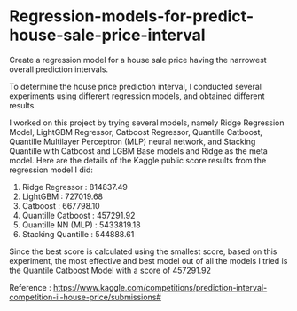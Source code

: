 # Regression-models-for-predict-house-sale-price-interval
Create a regression model for a house sale price having the narrowest overall prediction intervals.

To determine the house price prediction interval, I conducted several experiments using different regression models, and obtained different results.

I worked on this project by trying several models, namely Ridge Regression Model, LightGBM Regressor, Catboost Regressor, Quantille Catboost, Quantille Multilayer Perceptron (MLP) neural network, and Stacking Quantille with Catboost and LGBM Base models and Ridge as the meta model.
Here are the details of the Kaggle public score results from the regression model I did:
1. Ridge Regressor : 814837.49
2. LightGBM : 727019.68
3. Catboost : 667798.10
4. Quantille Catboost : 457291.92
5. Quantille NN (MLP) : 5433819.18
6. Stacking Quantille : 544888.61

Since the best score is calculated using the smallest score, based on this experiment, the most effective and best model out of all the models I tried is the Quantile Catboost Model with a score of 457291.92


Reference : 
https://www.kaggle.com/competitions/prediction-interval-competition-ii-house-price/submissions#
